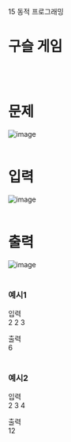 15 동적 프로그래밍
# 구슬 게임
<br>
<br>

# 문제  
![image](https://github.com/user-attachments/assets/98d33cbf-322f-4c76-a70c-e93102dbffc2)  
<br>

# 입력  
![image](https://github.com/user-attachments/assets/3bac57a0-c151-43f2-bbf6-60de2af0290b)  
<br>

# 출력  
![image](https://github.com/user-attachments/assets/c6078888-eaab-4c33-a02d-9ba4fccbd8a8)  
<br>

### 예시1
입력  
2 2 3  

출력  
6  
<br>

### 예시2
입력  
2 3 4  

출력  
12  
<br>
